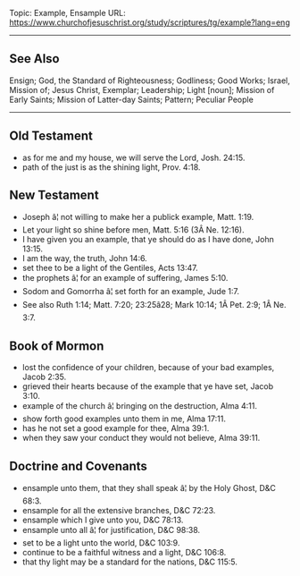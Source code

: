 Topic: Example, Ensample
URL: https://www.churchofjesuschrist.org/study/scriptures/tg/example?lang=eng

---

## See Also

Ensign; God, the Standard of Righteousness; Godliness; Good Works; Israel, Mission of; Jesus Christ, Exemplar; Leadership; Light [noun]; Mission of Early Saints; Mission of Latter-day Saints; Pattern; Peculiar People

---

## Old Testament

- as for me and my house, we will serve the Lord, Josh. 24:15.
- path of the just is as the shining light, Prov. 4:18.

## New Testament

- Joseph â¦ not willing to make her a publick example, Matt. 1:19.
- Let your light so shine before men, Matt. 5:16 (3Â Ne. 12:16).
- I have given you an example, that ye should do as I have done, John 13:15.
- I am the way, the truth, John 14:6.
- set thee to be a light of the Gentiles, Acts 13:47.
- the prophets â¦ for an example of suffering, James 5:10.
- Sodom and Gomorrha â¦ set forth for an example, Jude 1:7.
- See also Ruth 1:14; Matt. 7:20; 23:25â28; Mark 10:14; 1Â Pet. 2:9; 1Â Ne. 3:7.

## Book of Mormon

- lost the confidence of your children, because of your bad examples, Jacob 2:35.
- grieved their hearts because of the example that ye have set, Jacob 3:10.
- example of the church â¦ bringing on the destruction, Alma 4:11.
- show forth good examples unto them in me, Alma 17:11.
- has he not set a good example for thee, Alma 39:1.
- when they saw your conduct they would not believe, Alma 39:11.

## Doctrine and Covenants

- ensample unto them, that they shall speak â¦ by the Holy Ghost, D&C 68:3.
- ensample for all the extensive branches, D&C 72:23.
- ensample which I give unto you, D&C 78:13.
- ensample unto all â¦ for justification, D&C 98:38.
- set to be a light unto the world, D&C 103:9.
- continue to be a faithful witness and a light, D&C 106:8.
- that thy light may be a standard for the nations, D&C 115:5.

